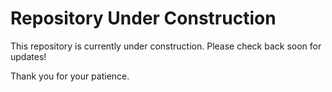 # Repository Under Construction

This repository is currently under construction. Please check back soon for updates!

Thank you for your patience.
